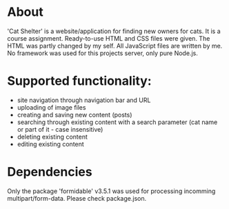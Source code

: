 # About
'Cat Shelter' is a website/application for finding new owners for cats. It is a course assignment. Ready-to-use HTML and CSS files were given. The HTML was partly changed by my self. All JavaScript files are written by me. No framework was used for this projects server, only pure Node.js. 

# Supported functionality:
- site navigation through navigation bar and URL
- uploading of image files
- creating and saving new content (posts)
- searching through existing content with a search parameter (cat name or part of it - case insensitive)
- deleting existing content
- editing existing content

# Dependencies
Only the package 'formidable' v3.5.1 was used for processing incomming multipart/form-data. 
Please check package.json.
